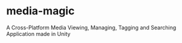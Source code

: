 # media-magic
A Cross-Platform Media Viewing, Managing, Tagging and Searching Application made in Unity
